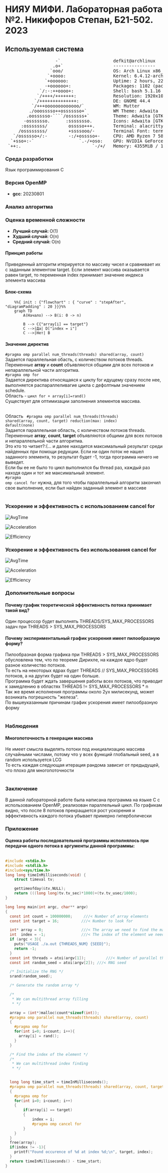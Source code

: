 <h1>НИЯУ МИФИ. Лабораторная работа №2. Никифоров Степан, Б21-502. 2023</h1>


<h2>Используемая система</h2>

<pre>
                   -`                    defkit@archlinux
                  .o+`                   ----------------
                 `ooo/                   OS: Arch Linux x86_64
                `+oooo:                  Kernel: 6.4.12-arch1-1
               `+oooooo:                 Uptime: 2 hours, 22 mins
               -+oooooo+:                Packages: 1102 (pacman)
             `/:-:++oooo+:               Shell: bash 5.1.16
            `/++++/+++++++:              Resolution: 1920x1080
           `/++++++++++++++:             DE: GNOME 44.4
          `/+++ooooooooooooo/`           WM: Mutter
         ./ooosssso++osssssso+`          WM Theme: Adwaita
        .oossssso-````/ossssss+`         Theme: Adwaita [GTK2/3]
       -osssssso.      :ssssssso.        Icons: Adwaita [GTK2/3]
      :osssssss/        osssso+++.       Terminal: alacritty
     /ossssssss/        +ssssooo/-       Terminal Font: terminal-font
   `/ossssso+/:-        -:/+osssso+-     CPU: AMD Ryzen 7 5800X (16) @ 4.200GHz
  `+sso+:-`                 `.-/+oso:    GPU: NVIDIA GeForce GTX 1060 6GB
 `++:.                           `-/+/   Memory: 4355MiB / 15902MiB
</pre>
<h3>Среда разработки</h3>
<p>Язык программирования C</p>
<h3>Версия OpenMP</h3>
<ul>
    <li><b>gcc</b>:   20230801</li>
</ul>

<h3>Анализ алгоритма</h3>
<h3>Оценка временной сложности</h3>
<ul>
  <li><b>Лучший случай: </b>O(1)</li>
  <li><b>Худший случай: </b>O(n)</li>
  <li><b>Средний случай: </b>O(n)</li>
</ul>
<h4>Принцип работы</h4>
    Приведенный алгоритм итерируется по массиву чисел и сравнивает их с заданным элементом target. Если элемент массива оказывается равен target, то переменная index принимает значение индекса элемента массива

<h4>Блок-схема</h4>

```mermaid
    %%{ init : {"flowchart" : { "curve" : "stepAfter", "diagramPadding" : 20 }}}%%
    graph TD
        A(Начало) --> B(i: 0 -> n)
        
        B --> C{"array[i] == target"}
        C -->|Да| D["index = i"]
        C -->|Нет| B
```

<h4>Значение директив</h4>
<code>#pragma omp parallel num_threads(threads) shared(array, count) </code><br>
Задается параллельная обасть, с количеством потоков threads. Переменные <b>array</b> и <b>count</b> объявляются общими для всех потоков и непараллельной части алгоритма.<br>
<code>#pragma omp for</code><br>
Задается директива относящаяся к циклу for идущему сразу после нее, выполняется распараллеливагие цикла с дефолтным значением schedule.<br>
Область - <code>цикл for + array[i]=rand()</code><br>
Существует для оптимизации заполнения элементов массива.<br><br>


Область <code> #pragma omp parallel num_threads(threads) shared(array, count, target) reduction(max: index) default(none)</code><br>
Задается параллельная область, с количеством потоков threads. Переменные <b>array</b>, <b>count</b>, <b>target</b> объявляются общими для всех потоков и непараллельной части алгоритма. <br>
Это кто то читает?:(... и далее находится максимальный результат среди найденных при помощи редукции. Если ни один поток не нашел заданного элемента, то результат будет -1, тогда программа ничего не выведет. <br>
Если бы ее не было то цикл выполнился бы thread раз, каждый раз находя один и тот же максимальный элемент.<br>
<code>#pragma omp cancel for</code> нужна, для того чтобы параллельный алгоритм закончил свое выполнение, если был найден заданный элемент в массиве<br><br>
<h3>Ускорение и эффективность с использованием cancel for</h3>

![AvgTime](https://github.com/jewelofchaos9/paralellabki/blob/main/lab2/AVG_time.png)

![Acceleration](https://github.com/jewelofchaos9/paralellabki/blob/main/lab2/acceleration.png)

![Efficiency](https://github.com/jewelofchaos9/paralellabki/blob/main/lab2/efficiency.png)
<h3>Ускорение и эффективность без использования cancel for</h3>

![AvgTime](https://github.com/jewelofchaos9/paralellabki/blob/main/lab2/AVG_time_bcp.png)

![Acceleration](https://github.com/jewelofchaos9/paralellabki/blob/main/lab2/acceleration_bcp.png)

![Efficiency](https://github.com/jewelofchaos9/paralellabki/blob/main/lab2/efficiency_bcp.png)

<h3> Дополнительные вопросы</h3>
<h4> Почему график теоретической эффективность потока принимает такой вид?</h4>
Один процессор будет выполнять THREADS/SYS_MAX_PROCESSORS задач при THREADS >  SYS_MAX_PROCESSORS<br>
<h4> Почему экспериментальный график ускорения имеет пилообразную форму?</h4>
Пилообразная форма графика при THREADS > SYS_MAX_PROCESSORS обусловлена тем, что по теореме Дирихле, на каждое ядро будет разное количество потоков. <br>
То есть на некоторых ядрах будет THREADS // SYS_MAX_PROCESSORS потоков, а на других будет на один больше. <br>
Программа будет ждать завершения работы всех потоков, что приводит к замедлению в областях THREADS != SYS_MAX_PROCESSORS * n <br>
Так же время исполнения программы около 2ух милисекунд, может возникать погрешность "железа".<br>
По вышеуказанным причинам график ускорения имеет пилообразную форму<br><br>

<h3> Наблюдения </h3> 
<h4> Многопоточность в генерации массива</h4>
Не имеет смысла выделять потоки под инициализацию массива случайными числами, потому что у всех функций глобальный seed, а в random используется LCG<br>
То есть каждая следующая итерация рандома зависит от предыдущей, что плохо для многопоточности <br><br>
<h3>Заключение</h3>
В данной лабораторной работе была написана программа на языке С с использованием OpenMP, реализован параллельный цикл. По графикам видно, что после 8 потоков прекращается рост ускорения и эффективность каждого потока убывает примерно гиперболически<br>
<h3>Приложение</h3>
<h4>Оценка работы последовательной программы исполнялось при передачи одного потока в аргументы данной программы:</h4>

```c

#include <stdio.h>
#include <stdlib.h>
#include<sys/time.h>
long long timeInMilliseconds(void) {
    struct timeval tv;

    gettimeofday(&tv,NULL);
    return (((long long)tv.tv_sec)*1000)+(tv.tv_usec/1000);
}

long long main(int argc, char** argv)
{
  const int count = 100000000;     ///< Number of array elements
  const int target = 16;          ///< Number to look for

  int* array = 0;                 ///< The array we need to find the max in
  int  index = -1;                ///< The index of the element we need
  if (argc < 3){
    puts("USAGE ./a.out {THREADS_NUM} {SEED}");
    return -1;
  }
  const int threads = atoi(argv[1]);         ///< Number of parallel threads to use
  const int random_seed = atoi(argv[2]); ///< RNG seed

  /* Initialize the RNG */
  srand(random_seed);

  /* Generate the random array */

  /*
   * We can multithread array filling
   * */

  array = (int*)malloc(count*sizeof(int));
  #pragma omp parallel num_threads(threads) shared(array, count)
  { 
    #pragma omp for
    for(int i=0; i<count; i++){ 
      array[i] = rand(); 
    }
  }

  /* Find the index of the element */
  /*
   * We can multithread index finding
   * */
  

  long long time_start = timeInMilliseconds();
  #pragma omp parallel num_threads(threads) shared(array, count, target) reduction(max: index) default(none)
  {
    #pragma omp for
    for(int i=0; i<count; i++)
    {   
        if(array[i] == target)
        {
            index = i;
            #pragma omp cancel for
        }
    }
  }
  free(array);
  if(index != -1){
    printf("Found occurence of %d at index %d;\n", target, index);
  }
  return timeInMilliseconds() - time_start;
}
```
```
